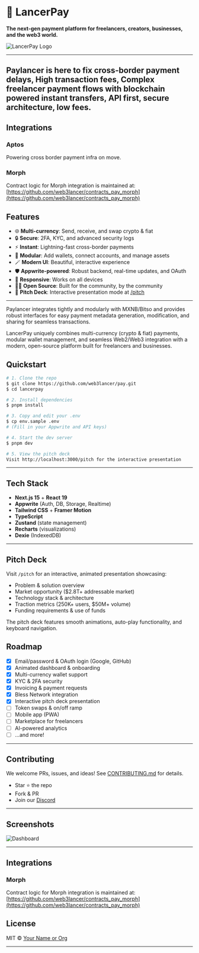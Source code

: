 
# 🚀 LancerPay

**The next-gen payment platform for freelancers, creators, businesses, and the web3 world.**

![LancerPay Logo](public/images/logo.png)

---

Paylancer is here to fix cross-border payment delays, High transaction fees, Complex freelancer payment flows with blockchain powered instant transfers, API first, secure architecture, low fees.
---

## Integrations


### Aptos

Powering cross border payment infra on move.

### Morph

Contract logic for Morph integration is maintained at:
[https://github.com/web3lancer/contracts_pay_morph](https://github.com/web3lancer/contracts_pay_morph)

## Features

- 🌐 **Multi-currency**: Send, receive, and swap crypto & fiat
- 🔒 **Secure**: 2FA, KYC, and advanced security logs
- ⚡ **Instant**: Lightning-fast cross-border payments
- 🧩 **Modular**: Add wallets, connect accounts, and manage assets
- 🪄 **Modern UI**: Beautiful, interactive experience
- 🛡️ **Appwrite-powered**: Robust backend, real-time updates, and OAuth
- 📱 **Responsive**: Works on all devices
- 🧑‍💻 **Open Source**: Built for the community, by the community
- 🎯 **Pitch Deck**: Interactive presentation mode at [/pitch](https://pay.web3lancer.website/pitch)

---

Paylancer integrates tightly and modularly with MXNB/Bitso and provides robust interfaces for easy payment metadata generation, modification, and sharing for seamless transactions.

LancerPay uniquely combines multi-currency (crypto & fiat) payments, modular wallet management, and seamless Web2/Web3 integration with a modern, open-source platform built for freelancers and businesses.


## Quickstart

```bash
# 1. Clone the repo
$ git clone https://github.com/web3lancer/pay.git
$ cd lancerpay

# 2. Install dependencies
$ pnpm install

# 3. Copy and edit your .env
$ cp env.sample .env
# (Fill in your Appwrite and API keys)

# 4. Start the dev server
$ pnpm dev

# 5. View the pitch deck
Visit http://localhost:3000/pitch for the interactive presentation
```

---

## Tech Stack

- **Next.js 15** + **React 19**
- **Appwrite** (Auth, DB, Storage, Realtime)
- **Tailwind CSS** + **Framer Motion**
- **TypeScript**
- **Zustand** (state management)
- **Recharts** (visualizations)
- **Dexie** (IndexedDB)

---

## Pitch Deck

Visit `/pitch` for an interactive, animated presentation showcasing:
- Problem & solution overview
- Market opportunity ($2.8T+ addressable market)
- Technology stack & architecture
- Traction metrics (250K+ users, $50M+ volume)
- Funding requirements & use of funds

The pitch deck features smooth animations, auto-play functionality, and keyboard navigation.

## Roadmap

- [x] Email/password & OAuth login (Google, GitHub)
- [x] Animated dashboard & onboarding
- [x] Multi-currency wallet support
- [x] KYC & 2FA security
- [x] Invoicing & payment requests
- [x] Bless Network integration
- [x] Interactive pitch deck presentation
- [ ] Token swaps & on/off ramp
- [ ] Mobile app (PWA)
- [ ] Marketplace for freelancers
- [ ] AI-powered analytics
- [ ] ...and more!

---

## Contributing

We welcome PRs, issues, and ideas! See [CONTRIBUTING.md](CONTRIBUTING.md) for details.

- Star ⭐ the repo
- Fork & PR
- Join our [Discord](https://discord.gg/B8efmXtE)

---

## Screenshots

![Dashboard]()

---

## Integrations

### Morph

Contract logic for Morph integration is maintained at:
[https://github.com/web3lancer/contracts_pay_morph](https://github.com/web3lancer/contracts_pay_morph)

## License

MIT © [Your Name or Org](https://github.com/web3lancer)

---

